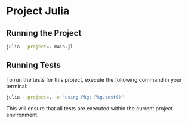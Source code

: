 # Project Julia

## Running the Project

```bash
julia --project=. main.jl
```

## Running Tests

To run the tests for this project, execute the following command in your terminal:

```bash
julia --project=. -e "using Pkg; Pkg.test()"
```

This will ensure that all tests are executed within the current project environment.
